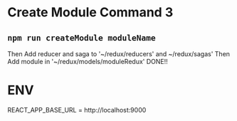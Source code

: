 # Create Module Command 3

## `npm run createModule moduleName`
Then Add reducer and saga to '~/redux/reducers' and ~/redux/sagas'
Then Add module in '~/redux/models/moduleRedux'
DONE!!

# ENV

REACT_APP_BASE_URL = http://localhost:9000